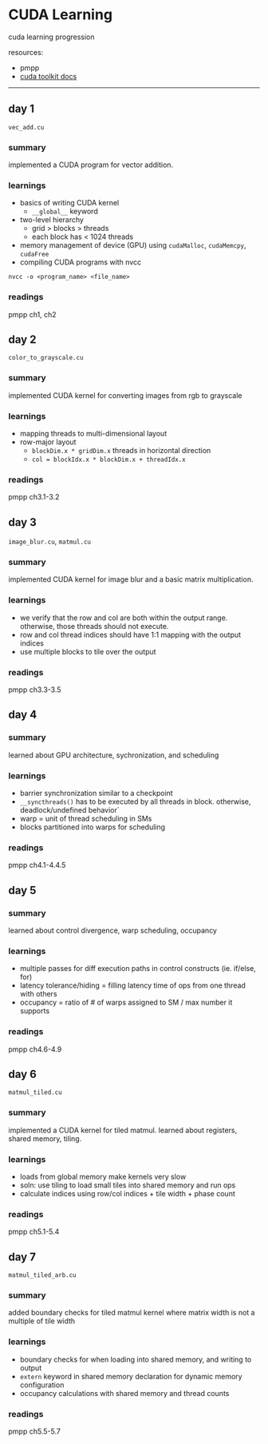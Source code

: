 # CUDA Learning

cuda learning progression

resources:
- pmpp
- [cuda toolkit docs](https://docs.nvidia.com/cuda/)

---

## day 1

`vec_add.cu`

### summary

implemented a CUDA program for vector addition.

### learnings

- basics of writing CUDA kernel
    - `__global__` keyword
- two-level hierarchy
    - grid > blocks > threads
    - each block has < 1024 threads
- memory management of device (GPU) using `cudaMalloc`, `cudaMemcpy`, `cudaFree`
- compiling CUDA programs with nvcc

```
nvcc -o <program_name> <file_name>
```

### readings

pmpp ch1, ch2


## day 2

`color_to_grayscale.cu`

### summary

implemented CUDA kernel for converting images from rgb to grayscale

### learnings

- mapping threads to multi-dimensional layout
- row-major layout
    - `blockDim.x * gridDim.x` threads in horizontal direction
    - `col = blockIdx.x * blockDim.x + threadIdx.x`

### readings

pmpp ch3.1-3.2


## day 3

`image_blur.cu`, `matmul.cu`

### summary

implemented CUDA kernel for image blur and a basic matrix multiplication.

### learnings

- we verify that the row and col are both within the output range. otherwise, those threads should not execute.
- row and col thread indices should have 1:1 mapping with the output indices
- use multiple blocks to tile over the output

### readings

pmpp ch3.3-3.5


## day 4

### summary

learned about GPU architecture, sychronization, and scheduling

### learnings

- barrier synchronization similar to a checkpoint
- `__syncthreads()` has to be executed by all threads in block. otherwise, deadlock/undefined behavior`
- warp = unit of thread scheduling in SMs
- blocks partitioned into warps for scheduling

### readings

pmpp ch4.1-4.4.5


## day 5

### summary

learned about control divergence, warp scheduling, occupancy

### learnings

- multiple passes for diff execution paths in control constructs (ie. if/else, for)
- latency tolerance/hiding = filling latency time of ops from one thread with others
- occupancy = ratio of # of warps assigned to SM / max number it supports

### readings

pmpp ch4.6-4.9


## day 6

`matmul_tiled.cu`

### summary

implemented a CUDA kernel for tiled matmul. learned about registers, shared memory, tiling.

### learnings

- loads from global memory make kernels very slow
- soln: use tiling to load small tiles into shared memory and run ops
- calculate indices using row/col indices + tile width + phase count

### readings

pmpp ch5.1-5.4


## day 7

`matmul_tiled_arb.cu`

### summary

added boundary checks for tiled matmul kernel where matrix width is not a multiple of tile width

### learnings

- boundary checks for when loading into shared memory, and writing to output
- `extern` keyword in shared memory declaration for dynamic memory configuration
- occupancy calculations with shared memory and thread counts

### readings

pmpp ch5.5-5.7

